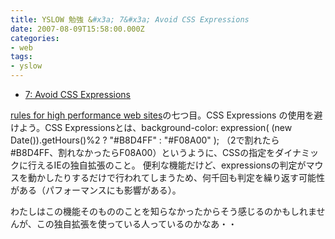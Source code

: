 ```yaml
---
title: YSLOW 勉強 &#x3a; 7&#x3a; Avoid CSS Expressions
date: 2007-08-09T15:58:00.000Z
categories:
- web
tags:
- yslow
---
```

*   [7: Avoid CSS Expressions](http://developer.yahoo.com/performance/rules.html#css_expressions)

[rules for high performance web sites](http://developer.yahoo.com/performance/rules.html)の七つ目。CSS Expressions の使用を避けよう。CSS Expressionsとは、background-color: expression( (new Date()).getHours()&#x25;2 ? "#B8D4FF" : "#F08A00" ); （2で割れたら#B8D4FF、割れなかったらF08A00）というように、CSSの指定をダイナミックに行えるIEの独自拡張のこと。 便利な機能だけど、expressionsの判定がマウスを動かしたりするだけで行われてしまうため、何千回も判定を繰り返す可能性がある（パフォーマンスにも影響がある）。

<!-- more -->

わたしはこの機能そのもののことを知らなかったからそう感じるのかもしれませんが、この独自拡張を使っている人っているのかなあ・・
